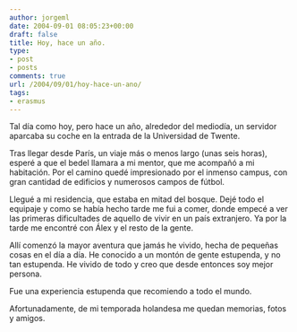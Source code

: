 ```yaml
---
author: jorgeml
date: 2004-09-01 08:05:23+00:00
draft: false
title: Hoy, hace un año.
type: 
- post
- posts
comments: true
url: /2004/09/01/hoy-hace-un-ano/
tags:
- erasmus
---
```


Tal día como hoy, pero hace un año, alrededor del mediodía, un servidor aparcaba su coche en la entrada de la Universidad de Twente.

Tras llegar desde París, un viaje más o menos largo (unas seis horas), esperé a que el bedel llamara a mi mentor, que me acompañó a mi habitación. Por el camino quedé impresionado por el inmenso campus, con gran cantidad de edificios y numerosos campos de fútbol.

Llegué a mi residencia, que estaba en mitad del bosque. Dejé todo el equipaje y como se había hecho tarde me fui a comer, donde empecé a ver las primeras dificultades de aquello de vivir en un país extranjero. Ya por la tarde me encontré con Álex y el resto de la gente.

Allí comenzó la mayor aventura que jamás he vivido, hecha de pequeñas cosas en el día a día. He conocido a un montón de gente estupenda, y no tan estupenda. He vivido de todo y creo que desde entonces soy mejor persona.

Fue una experiencia estupenda que recomiendo a todo el mundo.

Afortunadamente, de mi temporada holandesa me quedan memorias, fotos y amigos.
